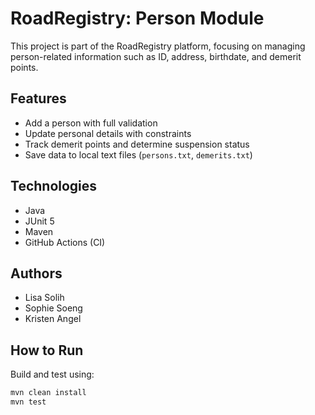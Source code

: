 # RoadRegistry: Person Module

This project is part of the RoadRegistry platform, focusing on managing person-related information such as ID, address, birthdate, and demerit points.

## Features

- Add a person with full validation
- Update personal details with constraints
- Track demerit points and determine suspension status
- Save data to local text files (`persons.txt`, `demerits.txt`)

## Technologies

- Java
- JUnit 5
- Maven
- GitHub Actions (CI)

## Authors

- Lisa Solih  
- Sophie Soeng
- Kristen Angel
## How to Run

Build and test using:

```bash
mvn clean install
mvn test